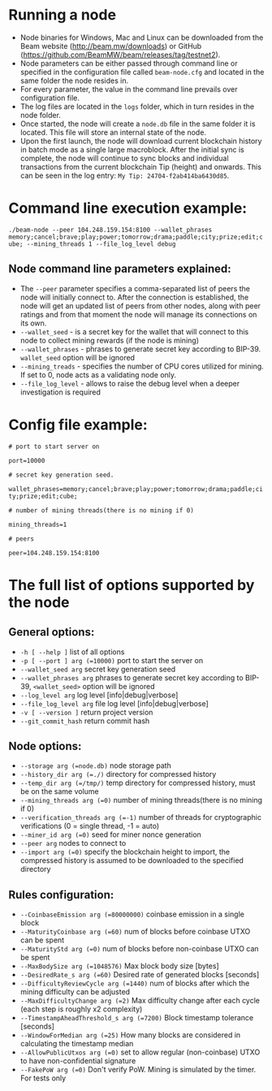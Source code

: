 # Running a node

* Node binaries for Windows, Mac and Linux can be downloaded from the Beam website (http://beam.mw/downloads) or GitHub (https://github.com/BeamMW/beam/releases/tag/testnet2).
* Node parameters can be either passed through command line or specified in the configuration file called `beam-node.cfg` and located in the same folder the node resides in.
* For every parameter, the value in the command line prevails over configuration file.
* The log files are located in the `logs` folder, which in turn resides in the node folder.
* Once started, the node will create a `node.db` file in the same folder it is located. This file will store an internal state of the node.
* Upon the first launch, the node will download current blockchain history in batch mode as a single large macroblock. After the initial sync is complete, the node will continue to sync blocks and individual transactions from the current blockchain Tip (height) and onwards. This can be seen in the log entry: `My Tip: 24704-f2ab414ba6430d85`. 

# Command line execution example:

`./beam-node --peer 104.248.159.154:8100 --wallet_phrases memory;cancel;brave;play;power;tomorrow;drama;paddle;city;prize;edit;cube; --mining_threads 1 --file_log_level debug`

## Node command line parameters explained:

* The `--peer` parameter specifies a comma-separated list of peers the node will initially connect to. After the connection is established, the node will get an updated list of peers from other nodes, along with peer ratings and from that moment the node will manage its connections on its own. 
* `--wallet_seed` - is a secret key for the wallet that will connect to this node to collect mining rewards (if the node is mining) 
* `--wallet_phrases` - phrases to generate secret key according to BIP-39. `wallet_seed` option will be ignored
* `--mining_treads` - specifies the number of CPU cores utilized for mining. If set to 0, node acts as a validating node only.
* `--file_log_level` - allows to raise the debug level when a deeper investigation is required

# Config file example:

`# port to start server on`

`port=10000`

`# secret key generation seed.`

`wallet_phrases=memory;cancel;brave;play;power;tomorrow;drama;paddle;city;prize;edit;cube;`

`# number of mining threads(there is no mining if 0)`

`mining_threads=1`

`# peers`

`peer=104.248.159.154:8100`

# The full list of options supported by the node

## General options:
* `-h [ --help ]`                         list of all options
* `-p [ --port ] arg (=10000)`            port to start the server on
* `--wallet_seed arg`                     secret key generation seed
* `--wallet_phrases arg`                  phrases to generate secret key according to BIP-39, `<wallet_seed>` option will be ignored
* `--log_level arg`                       log level [info|debug|verbose]
* `--file_log_level arg`                  file log level [info|debug|verbose]
* `-v [ --version ]`                      return project version
* `--git_commit_hash`                     return commit hash

## Node options:
* `--storage arg (=node.db)`              node storage path
* `--history_dir arg (=./)`               directory for compressed history
* `--temp_dir arg (=/tmp/)`               temp directory for compressed history, must be on the same volume
* `--mining_threads arg (=0)`             number of mining threads(there is no mining if 0)
* `--verification_threads arg (=-1)`      number of threads for cryptographic verifications (0 = single thread, -1 = auto)
* `--miner_id arg (=0)`                   seed for miner nonce generation
* `--peer arg`                            nodes to connect to
* `--import arg (=0)`                     specify the blockchain height to import, the compressed history is assumed to be downloaded to the specified directory

## Rules configuration:
* `--CoinbaseEmission arg (=80000000)`    coinbase emission in a single block
* `--MaturityCoinbase arg (=60)`          num of blocks before coinbase UTXO can be spent
* `--MaturityStd arg (=0)`                num of blocks before non-coinbase UTXO can be spent
* `--MaxBodySize arg (=1048576)`          Max block body size [bytes]
* `--DesiredRate_s arg (=60)`             Desired rate of generated blocks [seconds]
* `--DifficultyReviewCycle arg (=1440)`   num of blocks after which the mining difficulty can be adjusted
* `--MaxDifficultyChange arg (=2)`        Max difficulty change after each cycle (each step is roughly x2 complexity)
* `--TimestampAheadThreshold_s arg (=7200)` Block timestamp tolerance [seconds]
* `--WindowForMedian arg (=25)`           How many blocks are considered in calculating the timestamp median
* `--AllowPublicUtxos arg (=0)`           set to allow regular (non-coinbase) UTXO to have non-confidential signature
* `--FakePoW arg (=0)`                    Don't verify PoW. Mining is simulated by the timer. For tests only